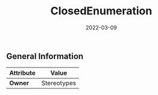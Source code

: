 ﻿---
title: ClosedEnumeration
toc: false
type: specs
date: "2022-03-09"
draft: false
specification: VEC
version: 2.0.0
documentType: "Recommendation"
elementType: Class
classes:
  - ClosedEnumeration
menu_name: vec-2.0.0
---


## General Information

| Attribute               | Value |
|-------------------------|-------|
| **Owner**               | Stereotypes |

